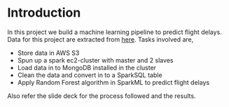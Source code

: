 # Introduction

In this project we build a machine learning pipeline to predict flight delays. Data for this project are extracted from [here](http://stat-computing.org/dataexpo/2009/the-data.html). Tasks involved are,

* Store data in AWS S3
* Spun up a spark ec2-cluster with master and 2 slaves
* Load data in to MongoDB installed in the cluster
* Clean the data and convert in to a SparkSQL table
* Apply Random Forest algorithm in SparkML to predict flight delays

Also refer the slide deck for the process followed and the results. 
